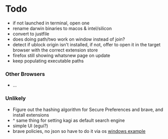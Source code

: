 # Todo

- if not launched in terminal, open one
- rename darwin binaries to macos & intel/silicon
- convert to justfile
- does doing path/two work on window instead of join?
- detect if ublock origin isn't installed, if not, offer to open it in the target browser with the correct
  extension store
- firefox still showing whatsnew page on update
- keep populating executable paths

### Other Browsers

- ...

### Unlikely

- Figure out the hashing algorithm for Secure Preferences and brave, and install extensions
- ^ same thing for setting kagi as default search engine
- simple UI (egui?)
- brave policies, no json so have to do it via
  os [windows example](https://gist.github.com/slashwq/b19e2b125ca45f32e754e74ecc88db2c)
